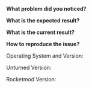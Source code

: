 <!-- 
     If this is your first issue, please take the time to read this introduction.
     
     We use github to track repeatable bugs, and feature requests. 
     Please consult [this guide](https://github.com/RocketMod/Rocket/wiki/Fixing-Issues) to figure a solution for most common problems.
     If you can reproduce the bug in Unturned without Rocket being installed you may 
     report it directly to the [Unturned developers] (https://github.com/SmartlyDressedGames/Unturned/issues).
-->

**What problem did you noticed?**

**What is the expected result?**

**What is the current result?**

**How to reproduce the issue?**


Operating System and Version:
<!-- Please specify the versions you use, you can see them with /rocket -->
Unturned Version:

Rocketmod Version:

<!-- 
     Please be as accurate as possible, and include as much information as possible.
     Share related configuration or your Rocket.log (you can find it in /Rocket/Logs/, the one without any numbers)
     by [creating gists](https://gist.github.com/). Remember to keep this issue informative and the data relevant.
-->
